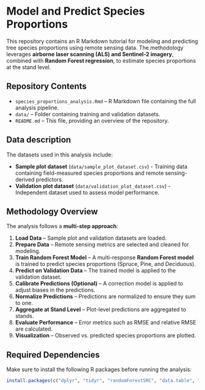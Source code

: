 # Model and Predict Species Proportions

This repository contains an R Markdown tutorial for modeling and predicting tree species proportions using remote sensing data. The methodology leverages **airborne laser scanning (ALS) and Sentinel-2 imagery**, combined with **Random Forest regression**, to estimate species proportions at the stand level.

## Repository Contents

- `species_proportions_analysis.Rmd` – R Markdown file containing the full analysis pipeline.
- `data/` – Folder containing training and validation datasets.
- `README.md` – This file, providing an overview of the repository.

## Data description

The datasets used in this analysis include:
- **Sample plot dataset** (`data/sample_plot_dataset.csv`) - Training data containing field-measured species proportions and remote sensing-derived predictors.
- **Validation plot dataset** (`data/validation_plot_dataset.csv`) - Independent dataset used to assess model performance.

## Methodology Overview

The analysis follows a **multi-step approach**:

1. **Load Data** – Sample plot and validation datasets are loaded.
2. **Prepare Data** – Remote sensing metrics are selected and cleaned for modeling.
3. **Train Random Forest Model** – A multi-response **Random Forest model** is trained to predict species proportions (Spruce, Pine, and Deciduous).
4. **Predict on Validation Data** – The trained model is applied to the validation dataset.
5. **Calibrate Predictions (Optional)** – A correction model is applied to adjust biases in the predictions.
6. **Normalize Predictions** – Predictions are normalized to ensure they sum to one.
7. **Aggregate at Stand Level** – Plot-level predictions are aggregated to stands.
8. **Evaluate Performance** – Error metrics such as RMSE and relative RMSE are calculated.
9. **Visualization** – Observed vs. predicted species proportions are plotted.

## Required Dependencies

Make sure to install the following R packages before running the analysis:

```r
install.packages(c("dplyr", "tidyr", "randomForestSRC", "data.table", "ggplot2"))
